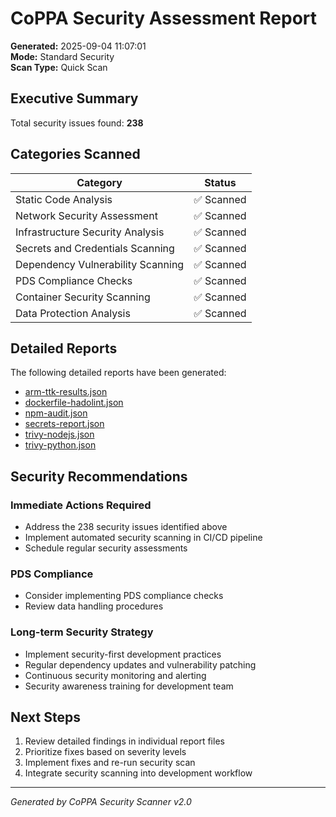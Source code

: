 # CoPPA Security Assessment Report

**Generated:** 2025-09-04 11:07:01  
**Mode:** Standard Security  
**Scan Type:** Quick Scan  

## Executive Summary

Total security issues found: **238**

## Categories Scanned

| Category             | Status     |
| -------------------- | ---------- |
| Static Code Analysis | ✅ Scanned |
| Network Security Assessment | ✅ Scanned |
| Infrastructure Security Analysis | ✅ Scanned |
| Secrets and Credentials Scanning | ✅ Scanned |
| Dependency Vulnerability Scanning | ✅ Scanned |
| PDS Compliance Checks | ✅ Scanned |
| Container Security Scanning | ✅ Scanned |
| Data Protection Analysis | ✅ Scanned |

## Detailed Reports

The following detailed reports have been generated:

- [arm-ttk-results.json](arm-ttk-results.json)
- [dockerfile-hadolint.json](dockerfile-hadolint.json)
- [npm-audit.json](npm-audit.json)
- [secrets-report.json](secrets-report.json)
- [trivy-nodejs.json](trivy-nodejs.json)
- [trivy-python.json](trivy-python.json)

## Security Recommendations

### Immediate Actions Required
- Address the 238 security issues identified above
- Implement automated security scanning in CI/CD pipeline
- Schedule regular security assessments

### PDS Compliance
- Consider implementing PDS compliance checks
- Review data handling procedures

### Long-term Security Strategy
- Implement security-first development practices
- Regular dependency updates and vulnerability patching
- Continuous security monitoring and alerting
- Security awareness training for development team

## Next Steps

1. Review detailed findings in individual report files
2. Prioritize fixes based on severity levels
3. Implement fixes and re-run security scan
4. Integrate security scanning into development workflow

---
*Generated by CoPPA Security Scanner v2.0*
